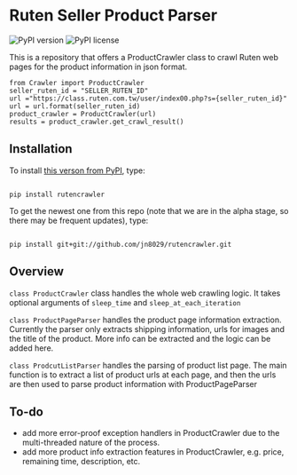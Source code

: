 # Ruten Seller Product Parser
![PyPI version](https://img.shields.io/pypi/pyversions/rutencrawler.svg)
![PyPI license](https://img.shields.io/pypi/l/rutencrawler.svg)



This is a repository that offers a ProductCrawler class to crawl Ruten web pages for the product information in json format.

```
from Crawler import ProductCrawler
seller_ruten_id = "SELLER_RUTEN_ID"
url ="https://class.ruten.com.tw/user/index00.php?s={seller_ruten_id}"
url = url.format(seller_ruten_id)
product_crawler = ProductCrawler(url)
results = product_crawler.get_crawl_result()
```

## Installation
To install [this verson from PyPI](https://pypi.org/project/rutencrawler/), type:
```

pip install rutencrawler

```

To get the newest one from this repo (note that we are in the alpha stage, so there may be frequent updates), type:

```

pip install git+git://github.com/jn8029/rutencrawler.git

```
## Overview

```class ProductCrawler``` class handles the whole web crawling logic.  It takes optional arguments of ```sleep_time``` and ```sleep_at_each_iteration```

```class ProductPageParser``` handles the product page information extraction. Currently the parser only extracts shipping information, urls for images and the title of the product. More info can be extracted and the logic can be added here.

```class ProdcutListParser``` handles the parsing of product list page. The main function is to extract a list of product urls at each page, and then the urls are then used to parse product information with ProductPageParser

## To-do

* add more error-proof exception handlers in ProductCrawler due to the multi-threaded nature of the process.
* add more product info extraction features in ProductCrawler, e.g. price, remaining time, description, etc.
